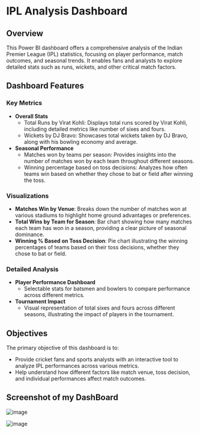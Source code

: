 # IPL Analysis Dashboard

## Overview
This Power BI dashboard offers a comprehensive analysis of the Indian Premier League (IPL) statistics, focusing on player performance, match outcomes, and seasonal trends. It enables fans and analysts to explore detailed stats such as runs, wickets, and other critical match factors.

## Dashboard Features

### Key Metrics
- **Overall Stats**
  - Total Runs by Virat Kohli: Displays total runs scored by Virat Kohli, including detailed metrics like number of sixes and fours.
  - Wickets by DJ Bravo: Showcases total wickets taken by DJ Bravo, along with his bowling economy and average.
- **Seasonal Performance**
  - Matches won by teams per season: Provides insights into the number of matches won by each team throughout different seasons.
  - Winning percentage based on toss decisions: Analyzes how often teams win based on whether they chose to bat or field after winning the toss.

### Visualizations
- **Matches Win by Venue**: Breaks down the number of matches won at various stadiums to highlight home ground advantages or preferences.
- **Total Wins by Team for Season**: Bar chart showing how many matches each team has won in a season, providing a clear picture of seasonal dominance.
- **Winning % Based on Toss Decision**: Pie chart illustrating the winning percentages of teams based on their toss decisions, whether they chose to bat or field.

### Detailed Analysis
- **Player Performance Dashboard**
  - Selectable stats for batsmen and bowlers to compare performance across different metrics.
- **Tournament Impact**
  - Visual representation of total sixes and fours across different seasons, illustrating the impact of players in the tournament.

## Objectives
The primary objective of this dashboard is to:
- Provide cricket fans and sports analysts with an interactive tool to analyze IPL performances across various metrics.
- Help understand how different factors like match venue, toss decision, and individual performances affect match outcomes.

## Screenshot of my DashBoard
![image](https://github.com/ayushshah17/Ayush_DataAnalytics/assets/68246527/08644e34-d484-49e0-89ba-3be15183a821)

![image](https://github.com/ayushshah17/Ayush_DataAnalytics/assets/68246527/cf3e0341-90f6-4861-879c-1822f98a0a1b)



